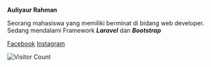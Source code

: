 <strong>Auliyaur Rahman</strong>

Seorang mahasiswa yang memiliki berminat di bidang web developer.<br>
Sedang mendalami Framework <i><b>Laravel</b></i> dan <i><b>Bootstrap</b></i>

<a href="facebook.com/yayak.ghosa" target="_blank">Facebook</a> <a href="instagram.com/auliyaur_rahman" target="_blank">Instagram</a>

![Visitor Count](https://profile-counter.glitch.me/{username}/count.svg)
